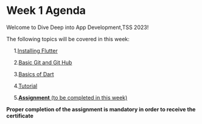 # Week 1 Agenda
Welcome to Dive Deep into App Development,TSS 2023!


The following topics will be covered in this week:


&nbsp;&nbsp;&nbsp;&nbsp; 1.[Installing Flutter]()

&nbsp;&nbsp;&nbsp;&nbsp; 2.[Basic Git and Git Hub]()

&nbsp;&nbsp;&nbsp;&nbsp; 3.[Basics of Dart]()

&nbsp;&nbsp;&nbsp;&nbsp; 4.[Tutorial ]()

&nbsp;&nbsp;&nbsp;&nbsp; 5.[**Assignment** (to be completed in this week)]()


**Proper completion of the assignment is mandatory in order to receive the certificate**
